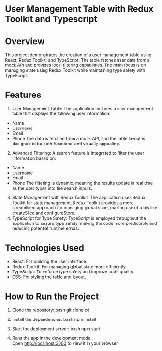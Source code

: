 # User Management Table with Redux Toolkit and Typescript

# Overview
This project demonstrates the creation of a user management table using React, Redux Toolkit, and TypeScript. The table fetches user data from a mock API and provides local filtering capabilities. The main focus is on managing state using Redux Toolkit while maintaining type safety with TypeScript.

# Features
1. User Management Table:
The application includes a user management table that displays the following user information:

- Name
- Username
- Email
- Phone
The data is fetched from a mock API, and the table layout is designed to be both functional and visually appealing.
2. Advanced Filtering:
A search feature is integrated to filter the user information based on:

- Name
- Username
- Email
- Phone
The filtering is dynamic, meaning the results update in real time as the user types into the search inputs.
3. State Management with Redux Toolkit:
The application uses Redux Toolkit for state management. Redux Toolkit provides a more streamlined approach for managing global state, making use of tools like createSlice and configureStore.
4. TypeScript for Type Safety:
TypeScript is employed throughout the application to ensure type safety, making the code more predictable and reducing potential runtime errors.

# Technologies Used
- React: For building the user interface.
- Redux Toolkit: For managing global state more efficiently.
- TypeScript: To enforce type safety and improve code quality.
- CSS: For styling the table and layout.

# How to Run the Project
1. Clone the repository: 
   bash
   git clone <repository-url>
   cd <repository-folder>

2. Install the dependencies:
   bash
   npm install

3. Start the deployment server:
   bash
   npm start
4. Runs the app in the development mode.\
Open [http://localhost:3000](http://localhost:3000) to view it in your browser.
